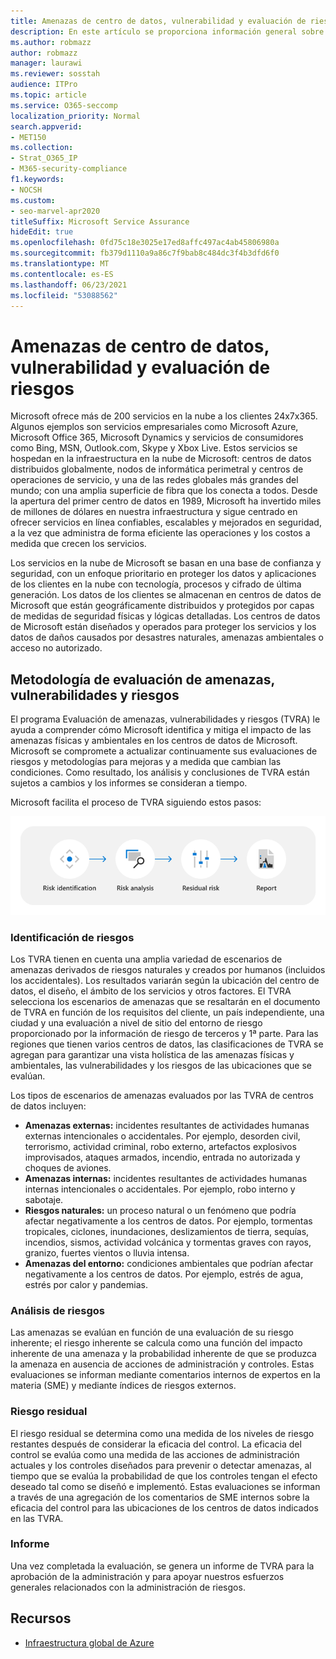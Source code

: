 ```yaml
---
title: Amenazas de centro de datos, vulnerabilidad y evaluación de riesgos
description: En este artículo se proporciona información general sobre la amenaza del centro de datos, la vulnerabilidad y la evaluación de riesgos en Microsoft 365.
ms.author: robmazz
author: robmazz
manager: laurawi
ms.reviewer: sosstah
audience: ITPro
ms.topic: article
ms.service: O365-seccomp
localization_priority: Normal
search.appverid:
- MET150
ms.collection:
- Strat_O365_IP
- M365-security-compliance
f1.keywords:
- NOCSH
ms.custom:
- seo-marvel-apr2020
titleSuffix: Microsoft Service Assurance
hideEdit: true
ms.openlocfilehash: 0fd75c18e3025e17ed8affc497ac4ab45806980a
ms.sourcegitcommit: fb379d1110a9a86c7f9bab8c484dc3f4b3dfd6f0
ms.translationtype: MT
ms.contentlocale: es-ES
ms.lasthandoff: 06/23/2021
ms.locfileid: "53088562"
---
```

# <a name="datacenter-threat-vulnerability-and-risk-assessment"></a>Amenazas de centro de datos, vulnerabilidad y evaluación de riesgos

Microsoft ofrece más de 200 servicios en la nube a los clientes 24x7x365. Algunos ejemplos son servicios empresariales como Microsoft Azure, Microsoft Office 365, Microsoft Dynamics y servicios de consumidores como Bing, MSN, Outlook.com, Skype y Xbox Live. Estos servicios se hospedan en la infraestructura en la nube de Microsoft: centros de datos distribuidos globalmente, nodos de informática perimetral y centros de operaciones de servicio, y una de las redes globales más grandes del mundo; con una amplia superficie de fibra que los conecta a todos. Desde la apertura del primer centro de datos en 1989, Microsoft ha invertido miles de millones de dólares en nuestra infraestructura y sigue centrado en ofrecer servicios en línea confiables, escalables y mejorados en seguridad, a la vez que administra de forma eficiente las operaciones y los costos a medida que crecen los servicios.

Los servicios en la nube de Microsoft se basan en una base de confianza y seguridad, con un enfoque prioritario en proteger los datos y aplicaciones de los clientes en la nube con tecnología, procesos y cifrado de última generación. Los datos de los clientes se almacenan en centros de datos de Microsoft que están geográficamente distribuidos y protegidos por capas de medidas de seguridad físicas y lógicas detalladas. Los centros de datos de Microsoft están diseñados y operados para proteger los servicios y los datos de daños causados por desastres naturales, amenazas ambientales o acceso no autorizado.

## <a name="threat-vulnerability-and-risk-assessment-methodology"></a>Metodología de evaluación de amenazas, vulnerabilidades y riesgos

El programa Evaluación de amenazas, vulnerabilidades y riesgos (TVRA) le ayuda a comprender cómo Microsoft identifica y mitiga el impacto de las amenazas físicas y ambientales en los centros de datos de Microsoft. Microsoft se compromete a actualizar continuamente sus evaluaciones de riesgos y metodologías para mejoras y a medida que cambian las condiciones. Como resultado, los análisis y conclusiones de TVRA están sujetos a cambios y los informes se consideran a tiempo.

Microsoft facilita el proceso de TVRA siguiendo estos pasos:

![Flujo de proceso de TVRA](../media/assurance-tvra-flow.png)

### <a name="risk-identification"></a>Identificación de riesgos

Los TVRA tienen en cuenta una amplia variedad de escenarios de amenazas derivados de riesgos naturales y creados por humanos (incluidos los accidentales). Los resultados variarán según la ubicación del centro de datos, el diseño, el ámbito de los servicios y otros factores. El TVRA selecciona los escenarios de amenazas que se resaltarán en el documento de TVRA en función de los requisitos del cliente, un país independiente, una ciudad y una evaluación a nivel de sitio del entorno de riesgo proporcionado por la información de riesgo de terceros y 1ª parte. Para las regiones que tienen varios centros de datos, las clasificaciones de TVRA se agregan para garantizar una vista holística de las amenazas físicas y ambientales, las vulnerabilidades y los riesgos de las ubicaciones que se evalúan.

Los tipos de escenarios de amenazas evaluados por las TVRA de centros de datos incluyen:

- **Amenazas externas:** incidentes resultantes de actividades humanas externas intencionales o accidentales. Por ejemplo, desorden civil, terrorismo, actividad criminal, robo externo, artefactos explosivos improvisados, ataques armados, incendio, entrada no autorizada y choques de aviones.
- **Amenazas internas:** incidentes resultantes de actividades humanas internas intencionales o accidentales. Por ejemplo, robo interno y sabotaje.
- **Riesgos naturales:** un proceso natural o un fenómeno que podría afectar negativamente a los centros de datos. Por ejemplo, tormentas tropicales, ciclones, inundaciones, deslizamientos de tierra, sequías, incendios, sismos, actividad volcánica y tormentas graves con rayos, granizo, fuertes vientos o lluvia intensa.
- **Amenazas del entorno:** condiciones ambientales que podrían afectar negativamente a los centros de datos. Por ejemplo, estrés de agua, estrés por calor y pandemias.

### <a name="risk-analysis"></a>Análisis de riesgos

Las amenazas se evalúan en función de una evaluación de su riesgo inherente; el riesgo inherente se calcula como una función del impacto inherente de una amenaza y la probabilidad inherente de que se produzca la amenaza en ausencia de acciones de administración y controles. Estas evaluaciones se informan mediante comentarios internos de expertos en la materia (SME) y mediante índices de riesgos externos.

### <a name="residual-risk"></a>Riesgo residual

El riesgo residual se determina como una medida de los niveles de riesgo restantes después de considerar la eficacia del control. La eficacia del control se evalúa como una medida de las acciones de administración actuales y los controles diseñados para prevenir o detectar amenazas, al tiempo que se evalúa la probabilidad de que los controles tengan el efecto deseado tal como se diseñó e implementó. Estas evaluaciones se informan a través de una agregación de los comentarios de SME internos sobre la eficacia del control para las ubicaciones de los centros de datos indicados en las TVRA.

### <a name="report"></a>Informe

Una vez completada la evaluación, se genera un informe de TVRA para la aprobación de la administración y para apoyar nuestros esfuerzos generales relacionados con la administración de riesgos.

## <a name="resources"></a>Recursos

- [Infraestructura global de Azure](https://www.microsoft.com/datacenters)
